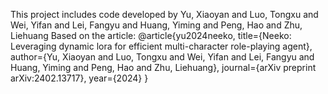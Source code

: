 This project includes code developed by Yu, Xiaoyan and Luo, Tongxu and Wei, Yifan and Lei, Fangyu and Huang, Yiming and Peng, Hao and Zhu, Liehuang
Based on the article: 
@article{yu2024neeko,
  title={Neeko: Leveraging dynamic lora for efficient multi-character role-playing agent},
  author={Yu, Xiaoyan and Luo, Tongxu and Wei, Yifan and Lei, Fangyu and Huang, Yiming and Peng, Hao and Zhu, Liehuang},
  journal={arXiv preprint arXiv:2402.13717},
  year={2024}
}
